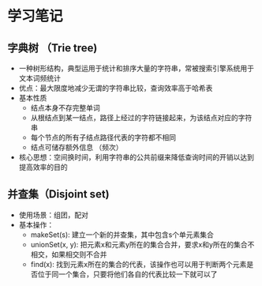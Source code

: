 # 学习笔记
## 字典树 （Trie tree)
- 一种树形结构，典型运用于统计和排序大量的字符串，常被搜索引擎系统用于文本词频统计
- 优点：最大限度地减少无谓的字符串比较，查询效率高于哈希表
- 基本性质
    - 结点本身不存完整单词
    - 从根结点到某一结点，路径上经过的字符链接起来，为该结点对应的字符串
    - 每个节点的所有子结点路径代表的字符都不相同
    - 结点可储存额外信息 （频次）
- 核心思想：空间换时间，利用字符串的公共前缀来降低查询时间的开销以达到提高效率的目的

## 并查集（Disjoint set)
- 使用场景：组团，配对
- 基本操作：
    - makeSet(s): 建立一个新的并查集，其中包含s个单元素集合
    - unionSet(x, y): 把元素x和元素y所在的集合合并，要求x和y所在的集合不相交，如果相交则不合并
    - find(x): 找到元素x所在的集合的代表，该操作也可以用于判断两个元素是否位于同一个集合，只要将他们各自的代表比较一下就可以了
